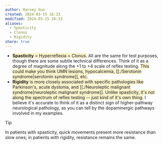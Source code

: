 ```yaml
---
author: Harvey Guo
created: 2024-03-15 16:33
modified: 2024-03-15 16:33
aliases:
  - Spasticity
  - Clonus
  - Rigidity
share: true
---
```

- <span style="background:rgba(240, 200, 0, 0.2)">**Spasticity** = Hyperreflexia = Clonus.</span> All are the same for test purposes, though there are some subtle technical differences. Think of it as a degree of magnitude along the +1 to +4 scale of reflex testing. <span style="background:rgba(240, 200, 0, 0.2)">This could make you think UMN lesions, hypocalcemia, [[./Serotonin syndrome|serotonin syndrome]], etc.</span>
- <span style="background:rgba(240, 200, 0, 0.2)">**Rigidity** is more closely associated with specific pathologies like Parkinson's, acute dystonia, and [[./Neuroleptic malignant syndrome|neuroleptic malignant syndrome]]. Unlike spasticity, it's not along the spectrum of reflex testing -- just kind of it's own thing.</span> I believe it's accurate to think of it as a distinct sign of higher-pathway neurological pathology, as you can tell by the dopaminergic pathways involved in my examples.

>[!tip] 
>In patients with spasticity, quick movements present more resistance than slow ones; in patients with rigidity, resistance remains the same.
